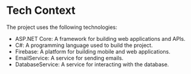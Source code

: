 # Tech Context

The project uses the following technologies:

*   ASP.NET Core: A framework for building web applications and APIs.
*   C#: A programming language used to build the project.
*   Firebase: A platform for building mobile and web applications.
*   EmailService: A service for sending emails.
*   DatabaseService: A service for interacting with the database.
